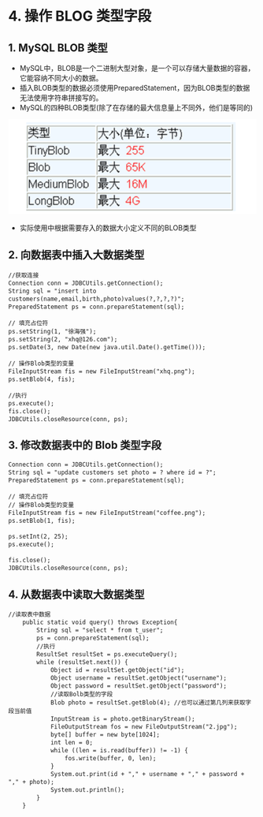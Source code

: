 # 4. 操作 BLOG 类型字段



## 1. MySQL BLOB 类型

- MySQL中，BLOB是一个二进制大型对象，是一个可以存储大量数据的容器，它能容纳不同大小的数据。
- 插入BLOB类型的数据必须使用PreparedStatement，因为BLOB类型的数据无法使用字符串拼接写的。
- MySQL的四种BLOB类型(除了在存储的最大信息量上不同外，他们是等同的)

![image.png](../../imgs/1573026698163-b4e778c6-e940-4e8c-b1dd-cc6643dcdcb1.png)

- 实际使用中根据需要存入的数据大小定义不同的BLOB类型



## 2. 向数据表中插入大数据类型



```
//获取连接
Connection conn = JDBCUtils.getConnection();
String sql = "insert into customers(name,email,birth,photo)values(?,?,?,?)";
PreparedStatement ps = conn.prepareStatement(sql);

// 填充占位符
ps.setString(1, "徐海强");
ps.setString(2, "xhq@126.com");
ps.setDate(3, new Date(new java.util.Date().getTime()));

// 操作Blob类型的变量
FileInputStream fis = new FileInputStream("xhq.png");
ps.setBlob(4, fis);

//执行
ps.execute();
fis.close();
JDBCUtils.closeResource(conn, ps);
```





## 3. 修改数据表中的 Blob 类型字段



```
Connection conn = JDBCUtils.getConnection();
String sql = "update customers set photo = ? where id = ?";
PreparedStatement ps = conn.prepareStatement(sql);

// 填充占位符
// 操作Blob类型的变量
FileInputStream fis = new FileInputStream("coffee.png");
ps.setBlob(1, fis);

ps.setInt(2, 25);
ps.execute();

fis.close();
JDBCUtils.closeResource(conn, ps);
```





## 4. 从数据表中读取大数据类型



```
//读取表中数据
    public static void query() throws Exception{
        String sql = "select * from t_user";
        ps = conn.prepareStatement(sql);
        //执行
        ResultSet resultSet = ps.executeQuery();
        while (resultSet.next()) {
            Object id = resultSet.getObject("id");
            Object username = resultSet.getObject("username");
            Object password = resultSet.getObject("password");
            //读取Bolb类型的字段
            Blob photo = resultSet.getBlob(4); //也可以通过第几列来获取字段当前值
            InputStream is = photo.getBinaryStream();
            FileOutputStream fos = new FileOutputStream("2.jpg");
            byte[] buffer = new byte[1024];
            int len = 0;
            while ((len = is.read(buffer)) != -1) {
                fos.write(buffer, 0, len);
            }
            System.out.print(id + "," + username + "," + password + "," + photo);
            System.out.println();
        }
    }
```